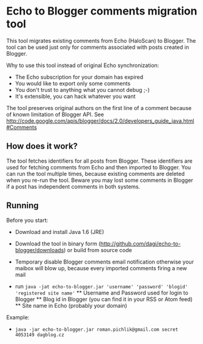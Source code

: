 # Echo to Blogger comments migration tool

This tool migrates existing comments from Echo (HaloScan) to Blogger. The tool can be used just only for comments associated with posts created in Blogger. 

Why to use this tool instead of original Echo synchronization:

*   The Echo subscription for your domain has expired
*   You would like to export only some comments
*   You don't trust to anything what you cannot debug ;-)
*   It's extensible, you can hack whatever you want

The tool preserves original authors on the first line of a comment because of known limitation of Blogger API. See <http://code.google.com/apis/blogger/docs/2.0/developers_guide_java.html#Comments>

## How does it work?

The tool fetches identifiers for all posts from Blogger. These identifiers are used for fetching comments from Echo and then imported to Blogger. You can run the tool multiple times, because existing comments are deleted when you re-run the tool. Beware you may lost some comments in Blogger if a post has independent comments in both systems.

## Running

Before you start:

*   Download and install Java 1.6 (JRE)
*   Download the tool in binary form (<http://github.com/dagi/echo-to-blogger/downloads>) or build from source code
*   Temporary disable Blogger comments email notification otherwise your maibox will blow up, because every imported comments firing a new mail


*   run `java -jat echo-to-blogger.jar 'username' 'password' 'blogid' 'registered site name'`
**   Username and Password used for login to Blogger
**   Blog id in Blogger (you can find it in your RSS or Atom feed)
**   Site name in Echo (probably your domain) 

Example:

*   `java -jar echo-to-blogger.jar roman.pichlik@gmail.com secret 4053149 dagblog.cz`



